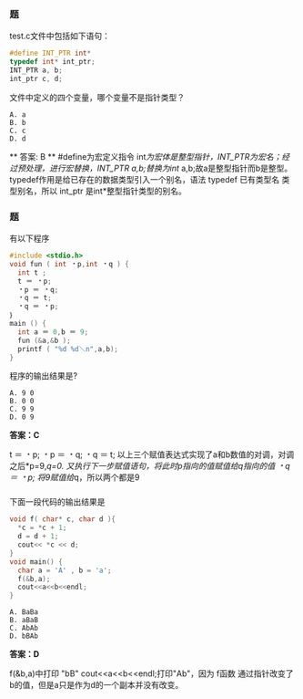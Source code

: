 ### 题
test.c文件中包括如下语句：
``` C
#define INT_PTR int*
typedef int* int_ptr;
INT_PTR a, b;
int_ptr c, d;
```
文件中定义的四个变量，哪个变量不是指针类型？
```
A. a
B. b
C. c
D. d
```

** 答案: B **
#define为宏定义指令 int*为宏体是整型指针，INT_PTR为宏名；经过预处理，进行宏替换，INT_PTR a,b;替换为int* a,b;故a是整型指针而b是整型。
typedef作用是给已存在的数据类型引入一个别名，语法 typedef 已有类型名 类型别名，所以 int_ptr
是int*整型指针类型的别名。

### 题
有以下程序
``` C
#include <stdio.h>
void fun ( int ﹡p,int ﹡q ) {
  int t ;
  t ＝ ﹡p;
  ﹡p ＝ ﹡q;
  ﹡q ＝ t;
  ﹡q ＝ ﹡p;
｝
main () {
  int a ＝ 0,b ＝ 9;
  fun (&a,&b );
  printf ( "%d %d＼n",a,b);
}
```
程序的输出结果是?


```
A. 9 0
B. 0 0
C. 9 9
D. 0 9
```

**答案：C**

t ＝ ﹡p;
﹡p ＝ ﹡q;
﹡q ＝ t;
以上三个赋值表达式实现了a和b数值的对调，对调之后*p=9,*q=0.
又执行下一步赋值语句，将此时p指向的值赋值给q指向的值
﹡q ＝ ﹡p;
将9赋值给*q，所以两个都是9

###
下面一段代码的输出结果是
``` C
void f( char* c, char d ){
  *c = *c + 1;
  d = d + 1;
  cout<< *c << d;
}
void main() {
  char a = 'A' , b = 'a';
  f(&b,a);
  cout<<a<<b<<endl;
}
```

```
A. BaBa
B. aBaB
C. AbAb
D. bBAb
```

**答案：D**

f(&b,a)中打印 "bB"
cout<<a<<b<<endl;打印"Ab"，因为 f函数 通过指针改变了b的值，但是a只是作为d的一个副本并没有改变。
